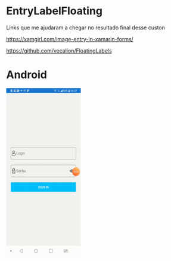 # EntryLabelFloating

Links que me ajudaram a chegar no resultado final desse custon

https://xamgirl.com/image-entry-in-xamarin-forms/

https://github.com/vecalion/FloatingLabels


# Android
<img src="https://github.com/EmersonMeloMachado/EntryLabelFloating/blob/master/EntryLabelFloating/EntryLabelFloating/Android.gif?w=250" height="450" width="200">



